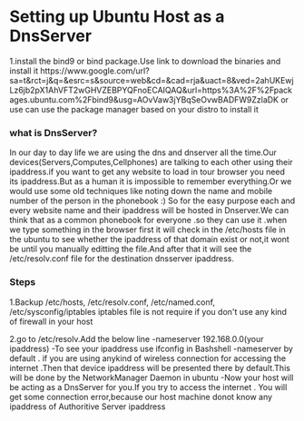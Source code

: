 # Setting up Ubuntu Host as a DnsServer


<p>
1.install the bind9 or bind package.Use link to download the binaries and install it 
https://www.google.com/url?sa=t&rct=j&q=&esrc=s&source=web&cd=&cad=rja&uact=8&ved=2ahUKEwjLz6jb2pX1AhVFT2wGHVZEBPYQFnoECAIQAQ&url=https%3A%2F%2Fpackages.ubuntu.com%2Fbind9&usg=AOvVaw3jYBqSeOvwBADFW9ZzlaDK or use can use the package manager based on your distro to install it
</p>
<h3> what is DnsServer? </h3> 
<p>
  In our day to day life we are using the dns and dnserver all the time.Our devices(Servers,Computes,Cellphones) are talking to each other using their ipaddress.if you want to get any website to load in tour browser you need its ipaddress.But as a human it is impossible to remember everything.Or we would use some old techniques like noting down the name and mobile number of the person in the phonebook :)
  So for the easy purpose each and every website name and their ipaddress will be hosted in Dnserver.We can think that as a common phonebook for everyone .so they can use it .when we type something in the browser first it will check in the /etc/hosts file in the ubuntu to see whether the ipaddress of that domain exist or not,it wont be until you manually editting the file.And after that it will see the /etc/resolv.conf file for the destination dnsserver ipaddress.
  
<h3> Steps </h3>
1.Backup /etc/hosts, /etc/resolv.conf, /etc/named.conf, /etc/sysconfig/iptables
iptables file is not require if you don't use any kind of firewall in your host

2.go to /etc/resolv.Add the below line 
-nameserver 192.168.0.0(your ipaddress)
-To see your ipaddress use ifconfig in Bashshell
-nameserver by default . if you are using anykind of wireless connection for accessing the internet .Then that device ipaddress will be presented there by 
default.This will be done by the NetworkManager Daemon in ubuntu
-Now your host will be acting as a DnsServer for you.If you try to access the internet . You will get some connection error,because our host machine donot know any ipaddress of Authoritive Server ipaddress



